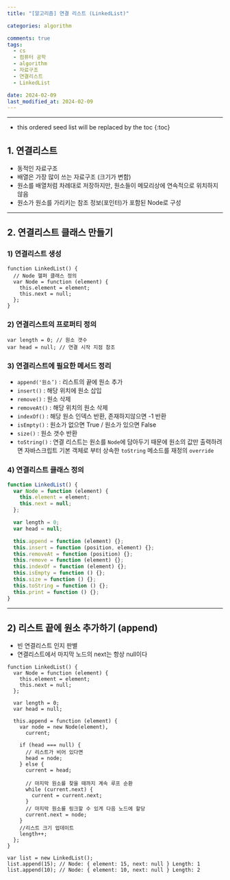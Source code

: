 ```yaml
---
title: "[알고리즘] 연결 리스트 (LinkedList)"

categories: algorithm

comments: true
tags:
  - cs
  - 컴퓨터 공학
  - algorithm
  - 자료구조
  - 연결리스트
  - LinkedList

date: 2024-02-09
last_modified_at: 2024-02-09
---
```


---

<!-- prettier-ignore -->
* this ordered seed list will be replaced by the toc 
{:toc}

## 1. 연결리스트

- 동적인 자료구조
- 배열은 가장 많이 쓰는 자료구조 (크기가 변함)
- 원소를 배열처럼 차례대로 저장하지만, 원소들이 메모리상에 연속적으로 위치하지 않음
- 원소가 원소를 가리키는 참조 정보(포인터)가 포함된 Node로 구성

---

## 2. 연결리스트 클래스 만들기

### 1) 연결리스트 생성

```tsx
function LinkedList() {
  // Node 헬퍼 클래스 정의
  var Node = function (element) {
    this.element = element;
    this.next = null;
  };
}
```

### 2) 연결리스트의 프로퍼티 정의

```tsx
var length = 0; // 원소 갯수
var head = null; // 연결 시작 지점 참조
```

### 3) 연결리스트에 필요한 메서드 정리

- `append('원소’)` : 리스트의 끝에 원소 추가
- `insert()` : 해당 위치에 원소 삽입
- `remove()` : 원소 삭제
- `removeAt()` : 해당 위치의 원소 삭제
- `indexOf()` : 해당 원소 인덱스 반환, 존재하지않으면 -1 반환
- `isEmpty()` : 원소가 없으면 True / 원소가 있으면 False
- `size()` : 원소 갯수 반환
- `toString()` : 연결 리스트는 원소를 `Node`에 담아두기 때문에 원소의 값만 출력하려면 자바스크립트 기본 객체로 부터 상속한 `toString` 메소드를 재정의 `override`

### 4) 연결리스트 클래스 정의

```jsx
function LinkedList() {
  var Node = function (element) {
    this.element = element;
    this.next = null;
  };

  var length = 0;
  var head = null;

  this.append = function (element) {};
  this.insert = function (position, element) {};
  this.removeAt = function (position) {};
  this.remove = function (element) {};
  this.indexOf = function (element) {};
  this.isEmpty = function () {};
  this.size = function () {};
  this.toString = function () {};
  this.print = function () {};
}
```

---

## 2) 리스트 끝에 원소 추가하기 (append)

- 빈 연결리스트 인지 판별
- 연결리스트에서 마지막 노드의 next는 항상 null이다

```tsx
function LinkedList() {
  var Node = function (element) {
    this.element = element;
    this.next = null;
  };

  var length = 0;
  var head = null;

  this.append = function (element) {
    var node = new Node(element),
      current;

    if (head === null) {
      // 리스트가 비어 있다면
      head = node;
    } else {
      current = head;

      // 마지막 원소를 찾을 때까지 계속 루프 순환
      while (current.next) {
        current = current.next;
      }
      // 마지막 원소를 링크할 수 있게 다음 노드에 할당
      current.next = node;
    }
    //리스트 크기 업데이트
    length++;
  };
}

var list = new LinkedList();
list.append(15); // Node: { element: 15, next: null } Length: 1
list.append(10); // Node: { element: 10, next: null } Length: 2
```
